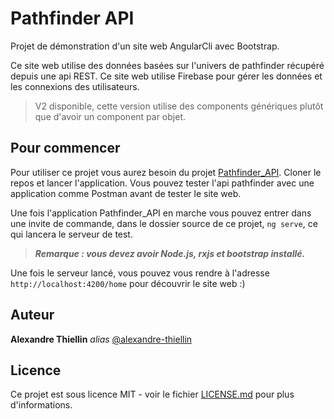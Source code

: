 # Pathfinder API

Projet de démonstration d'un site web AngularCli avec Bootstrap.

Ce site web utilise des données basées sur l'univers de pathfinder récupéré depuis une api REST.
Ce site web utilise Firebase pour gérer les données et les connexions des utilisateurs.

>V2 disponible, cette version utilise des components génériques plutôt que d'avoir un component par objet. 

## Pour commencer
Pour utiliser ce projet vous aurez besoin du projet [Pathfinder_API](https://github.com/alexandre-thiellin/Pathfinder_API).
Cloner le repos et lancer l'application.
Vous pouvez tester l'api pathfinder avec une application comme Postman avant de tester le site web.

Une fois l'application Pathfinder_API en marche vous pouvez entrer dans une invite de commande, 
dans le dossier source de ce projet, `ng serve`, ce qui lancera le serveur de test.

>___Remarque : vous devez avoir Node.js, rxjs et bootstrap installé.___

Une fois le serveur lancé, vous pouvez vous rendre à l'adresse `http://localhost:4200/home` pour découvrir le site web :)

## Auteur
**Alexandre Thiellin** _alias_ [@alexandre-thiellin](https://github.com/alexandre-thiellin)
## Licence
Ce projet est sous licence MIT - voir le fichier [LICENSE.md](LICENSE.md) pour plus d'informations.
